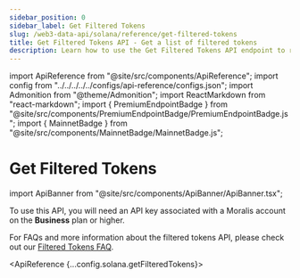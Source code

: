 ```yaml
---
sidebar_position: 0
sidebar_label: Get Filtered Tokens
slug: /web3-data-api/solana/reference/get-filtered-tokens
title: Get Filtered Tokens API - Get a list of filtered tokens
description: Learn how to use the Get Filtered Tokens API endpoint to retrieve a list of tokens that match specified filters and criteria.
---
```


import ApiReference from "@site/src/components/ApiReference";
import config from "../../../../../configs/api-reference/configs.json";
import Admonition from "@theme/Admonition";
import ReactMarkdown from "react-markdown";
import { PremiumEndpointBadge } from "@site/src/components/PremiumEndpointBadge/PremiumEndpointBadge.js";
import { MainnetBadge } from "@site/src/components/MainnetBadge/MainnetBadge.js";

# Get Filtered Tokens <MainnetBadge /> <PremiumEndpointBadge />

import ApiBanner from "@site/src/components/ApiBanner/ApiBanner.tsx";

<Admonition type="info" icon="💡" title="Premium Endpoint">
    <p>
      To use this API, you will need an API key associated with a Moralis
      account on the <strong>Business</strong> plan or higher.
    </p>
    <p>
      For FAQs and more information about the filtered tokens API, please check out our <a href="/web3-data-api/evm/filtered-token-api-faq">Filtered Tokens FAQ</a>.
    </p>
</Admonition>

<ApiReference {...config.solana.getFilteredTokens}></ApiReference>
